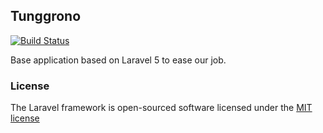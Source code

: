 ## Tunggrono

[![Build Status](https://travis-ci.org/Nuwira/tunggorono.svg)](https://travis-ci.org/Nuwira/tunggorono)

Base application based on Laravel 5 to ease our job.

### License

The Laravel framework is open-sourced software licensed under the [MIT license](http://opensource.org/licenses/MIT)
